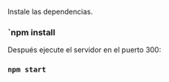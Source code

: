 Instale las dependencias.

### `npm install

Después ejecute el servidor en el puerto 300:

### `npm start`
